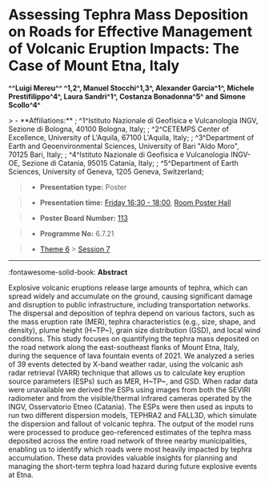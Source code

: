 # Assessing Tephra Mass Deposition on Roads for Effective Management of Volcanic Eruption Impacts: The Case of Mount Etna, Italy

**^^Luigi Mereu^^ ^1,2^, Manuel Stocchi^1,3^, Alexander Garcia^1^, Michele Prestifilippo^4^, Laura Sandri^1^, Costanza Bonadonna^5^ and Simone Scollo^4^**

<!-- more -->> - **Affiliations:** ; ^1^Istituto Nazionale di Geofisica e Vulcanologia INGV, Sezione di Bologna, 40100 Bologna, Italy;  ; ^2^CETEMPS Center of Excellence, University of L'Aquila, 67100 L'Aquila, Italy;  ; ^3^Department of Earth and Geoenvironmental Sciences, University of Bari "Aldo Moro", 70125 Bari, Italy;  ; ^4^Istituto Nazionale di Geofisica e Vulcanologia INGV-OE, Sezione di Catania, 95015 Catania, Italy;  ; ^5^Department of Earth Sciences, University of Geneva, 1205 Geneva, Switzerland; 

> - **Presentation type:** Poster

> - **Presentation time:** [Friday 16:30 - 18:00](../sessions_comparison.md#__tabbed_4_6), [Room Poster Hall](../maps_venue.md#__tabbed_1_1)

> - **Poster Board Number:** [113](../map_poster_boards.md#friday)

> - **Programme No:** 6.7.21

> - [Theme 6](../theme6.md) > [Session 7](../sessions/session-6-7.md)

--- 

:fontawesome-solid-book: **Abstract**

Explosive volcanic eruptions release large amounts of tephra, which can spread widely and accumulate on the ground, causing significant damage and disruption to public infrastructure, including transportation networks. The dispersal and deposition of tephra depend on various factors, such as the mass eruption rate (MER), tephra characteristics (e.g., size, shape, and density), plume height (H~TP~), grain size distribution (GSD), and local wind conditions. This study focuses on quantifying the tephra mass deposited on the road network along the east-southeast flanks of Mount Etna, Italy, during the sequence of lava fountain events of 2021.
We analyzed a series of 39 events detected by X-band weather radar, using the volcanic ash radar retrieval (VARR) technique that allows us to calculate key eruption source parameters (ESPs) such as MER, H~TP~, and GSD. When radar data were unavailable we derived the ESPs using images from both the SEVIRI radiometer and from the visible/thermal infrared cameras operated by the INGV, Osservatorio Etneo (Catania). The ESPs were then used as inputs to run two different dispersion models, TEPHRA2 and FALL3D, which simulate the dispersion and fallout of volcanic tephra.
The output of the model runs were processed to produce geo-referenced estimates of the tephra mass deposited across the entire road network of three nearby municipalities, enabling us to identify which roads were most heavily impacted by tephra accumulation. These data provides valuable insights for planning and managing the short-term tephra load hazard during future explosive events at Etna.

